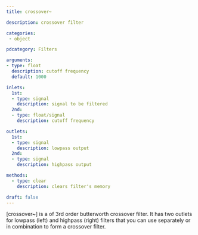 ```yaml
---
title: crossover~

description: crossover filter

categories:
 - object

pdcategory: Filters

arguments:
- type: float
  description: cutoff frequency
  default: 1000

inlets:
  1st:
  - type: signal
    description: signal to be filtered
  2nd:
  - type: float/signal
    description: cutoff frequency

outlets:
  1st:
  - type: signal
    description: lowpass output
  2nd:
  - type: signal
    description: highpass output

methods:
  - type: clear
    description: clears filter's memory

draft: false
---
```


[crossover~] is a of 3rd order butterworth crossover filter.
It has two outlets for lowpass (left) and highpass (right) filters that you can use separately or in combination to form a crossover filter.
